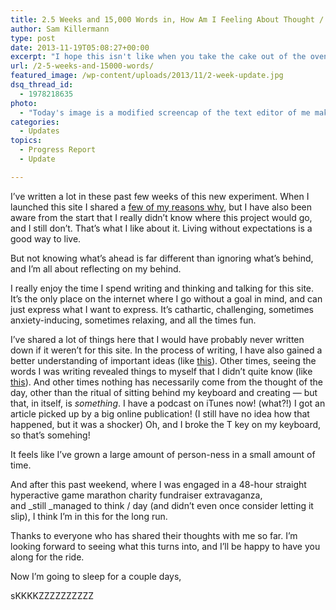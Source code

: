 ```yaml
---
title: 2.5 Weeks and 15,000 Words in, How Am I Feeling About Thought / Day?
author: Sam Killermann
type: post
date: 2013-11-19T05:08:27+00:00
excerpt: "I hope this isn't like when you take the cake out of the oven too early and don't have a toothpick and try to test if it's done with a knife and just end up stabbing your cake to death."
url: /2-5-weeks-and-15000-words/
featured_image: /wp-content/uploads/2013/11/2-week-update.jpg
dsq_thread_id:
  - 1978218635
photo:
  - "Today's image is a modified screencap of the text editor of me making this post. Like <em>Inception</em>, but Wordpress."
categories:
  - Updates
topics:
  - Progress Report
  - Update

---
```

I&#8217;ve written a lot in these past few weeks of this new experiment. When I launched this site I shared a [few of my reasons why][1], but I have also been aware from the start that I really didn&#8217;t know where this project would go, and I still don&#8217;t. That&#8217;s what I like about it. Living without expectations is a good way to live.

But not knowing what&#8217;s ahead is far different than ignoring what&#8217;s behind, and I&#8217;m all about reflecting on my behind.

I really enjoy the time I spend writing and thinking and talking for this site. It&#8217;s the only place on the internet where I go without a goal in mind, and can just express what I want to express. It&#8217;s cathartic, challenging, sometimes anxiety-inducing, sometimes relaxing, and all the times fun.

I&#8217;ve shared a lot of things here that I would have probably never written down if it weren&#8217;t for this site. In the process of writing, I have also gained a better understanding of important ideas (like [this][2]). Other times, seeing the words I was writing revealed things to myself that I didn&#8217;t quite know (like [this][3]). And other times nothing has necessarily come from the thought of the day, other than the ritual of sitting behind my keyboard and creating &#8212; but that, in itself, is _something_. I have a podcast on iTunes now! (what?!) I got an article picked up by a big online publication! (I still have no idea how that happened, but it was a shocker) Oh, and I broke the T key on my keyboard, so that&#8217;s somehing!

It feels like I&#8217;ve grown a large amount of person-ness in a small amount of time.

And after this past weekend, where I was engaged in a 48-hour straight hyperactive game marathon charity fundraiser extravaganza, and _still _managed to think / day (and didn&#8217;t even once consider letting it slip), I think I&#8217;m in this for the long run.

Thanks to everyone who has shared their thoughts with me so far. I&#8217;m looking forward to seeing what this turns into, and I&#8217;ll be happy to have you along for the ride.

Now I&#8217;m going to sleep for a couple days,

sKKKKZZZZZZZZZZ

 [1]: //welcome/ "Welcome to Sam Killermann’s Thought / Day"
 [2]: //us-vs-them/ "Making a Bigger “Us” and a Smaller “Them”"
 [3]: //hiding-behind-a-keyboard/ "Hiding Behind a Keyboard: The Terror of the Unknown"